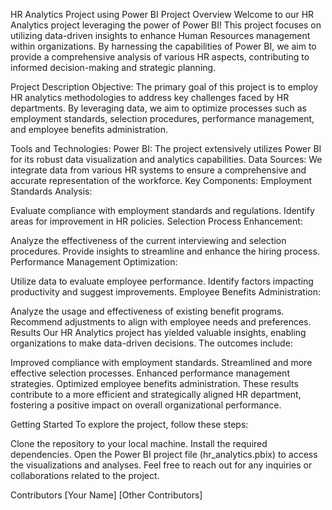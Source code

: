 HR Analytics Project using Power BI
Project Overview
Welcome to our HR Analytics project leveraging the power of Power BI! This project focuses on utilizing data-driven insights to enhance Human Resources management within organizations. By harnessing the capabilities of Power BI, we aim to provide a comprehensive analysis of various HR aspects, contributing to informed decision-making and strategic planning.

Project Description
Objective:
The primary goal of this project is to employ HR analytics methodologies to address key challenges faced by HR departments. By leveraging data, we aim to optimize processes such as employment standards, selection procedures, performance management, and employee benefits administration.

Tools and Technologies:
Power BI: The project extensively utilizes Power BI for its robust data visualization and analytics capabilities.
Data Sources: We integrate data from various HR systems to ensure a comprehensive and accurate representation of the workforce.
Key Components:
Employment Standards Analysis:

Evaluate compliance with employment standards and regulations.
Identify areas for improvement in HR policies.
Selection Process Enhancement:

Analyze the effectiveness of the current interviewing and selection procedures.
Provide insights to streamline and enhance the hiring process.
Performance Management Optimization:

Utilize data to evaluate employee performance.
Identify factors impacting productivity and suggest improvements.
Employee Benefits Administration:

Analyze the usage and effectiveness of existing benefit programs.
Recommend adjustments to align with employee needs and preferences.
Results
Our HR Analytics project has yielded valuable insights, enabling organizations to make data-driven decisions. The outcomes include:

Improved compliance with employment standards.
Streamlined and more effective selection processes.
Enhanced performance management strategies.
Optimized employee benefits administration.
These results contribute to a more efficient and strategically aligned HR department, fostering a positive impact on overall organizational performance.

Getting Started
To explore the project, follow these steps:

Clone the repository to your local machine.
Install the required dependencies.
Open the Power BI project file (hr_analytics.pbix) to access the visualizations and analyses.
Feel free to reach out for any inquiries or collaborations related to the project.

Contributors
[Your Name]
[Other Contributors]
